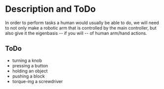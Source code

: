 Description and ToDo
====================

In order to perform tasks a human would usually be able to do, we will need to not only make a robotic arm that is controlled by the
main controller, but also give it the eigenbasis -- if you will -- of human arm/hand actions.


## ToDo

* turning a knob
* pressing a button
* holding an object
* pushing a block
* torque-ing a screwdriver
